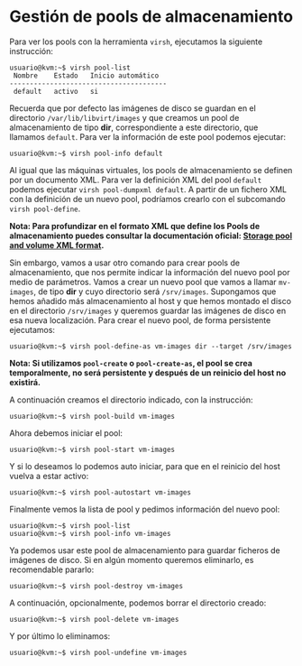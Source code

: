 # Gestión de pools de almacenamiento

Para ver los pools con la herramienta `virsh`, ejecutamos la siguiente instrucción:

```
usuario@kvm:~$ virsh pool-list 
 Nombre    Estado   Inicio automático
---------------------------------------
 default   activo   si
```

Recuerda que por defecto las imágenes de disco se guardan en el directorio `/var/lib/libvirt/images` y que creamos un pool de almacenamiento de tipo **dir**, correspondiente a este directorio, que llamamos `default`. Para ver la información de este pool podemos ejecutar:

```
usuario@kvm:~$ virsh pool-info default 
```

Al igual que las máquinas virtuales, los pools de almacenamiento se definen por un documento XML. Para ver la definición XML del pool `default` podemos ejecutar `virsh pool-dumpxml default`. A partir de un fichero XML con la definición de un nuevo pool, podríamos crearlo con el subcomando `virsh pool-define`. 

**Nota: Para profundizar en el formato XML que define los Pools de almacenamiento puedes consultar la documentación oficial: [Storage pool and volume XML format](https://libvirt.org/formatstorage.html).**

Sin embargo, vamos a usar otro comando para crear pools de almacenamiento, que nos permite indicar la información del nuevo pool por medio de parámetros. Vamos a crear un nuevo pool que vamos a llamar `mv-images`, de tipo **dir** y cuyo directorio será `/srv/images`. Supongamos que hemos añadido más almacenamiento al host y que hemos montado el disco en el directorio `/srv/images` y queremos guardar las imágenes de disco en esa nueva localización. Para crear el nuevo pool, de forma persistente ejecutamos:

```
usuario@kvm:~$ virsh pool-define-as vm-images dir --target /srv/images
```

**Nota: Si utilizamos `pool-create` o `pool-create-as`, el pool se crea temporalmente, no será persistente y después de un reinicio del host no existirá.**

A continuación creamos el directorio indicado, con la instrucción:

```
usuario@kvm:~$ virsh pool-build vm-images 
```

Ahora debemos iniciar el pool:

```
usuario@kvm:~$ virsh pool-start vm-images 
```

Y si lo deseamos lo podemos auto iniciar, para que en el reinicio del host vuelva a estar activo:

```
usuario@kvm:~$ virsh pool-autostart vm-images 
```

Finalmente vemos la lista de pool y pedimos información del nuevo pool:

```
usuario@kvm:~$ virsh pool-list
usuario@kvm:~$ virsh pool-info vm-images 
```

Ya podemos usar este pool de almacenamiento para guardar ficheros de imágenes de disco. Si en algún momento queremos eliminarlo, es recomendable pararlo:

```
usuario@kvm:~$ virsh pool-destroy vm-images 
```

A continuación, opcionalmente, podemos borrar el directorio creado:

```
usuario@kvm:~$ virsh pool-delete vm-images 
```

Y por último lo eliminamos:

```
usuario@kvm:~$ virsh pool-undefine vm-images 
```
